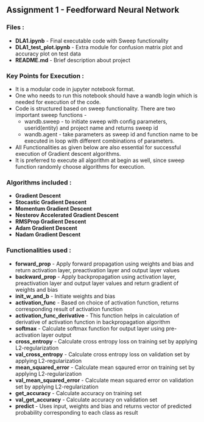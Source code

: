 ## Assignment 1 - Feedforward Neural Network

### Files :
* **DLA1.ipynb** - Final executable code with Sweep functionality
* **DLA1_test_plot.ipynb** - Extra module for confusion matrix plot and accuracy plot on test data
* **README.md** - Brief description about project

### Key Points for Execution :
* It is a modular code in jupyter notebook format.
* One who needs to run this notebook should have a wandb login which is needed for execution of the code.
* Code is structured based on sweep functionality. There are two important sweep functions -
  * wandb.sweep - to initiate sweep with config parameters, userid(entity) and project name and returns sweep id
  * wandb.agent - take parameters as sweep id and function name to be executed in loop with different combinations of parameters.
* All Functionalities as given below are also essential for successful execution of Gradient descent algorithms.
* It is preferred to execute all algorithm at begin as well, since sweep function randomly choose algorithms for execution.

### Algorithms included :
* **Gradient Descent**
* **Stocastic Gradient Descent**
* **Momentum Gradient Descent**
* **Nesterov Accelerated Gradient Descent**
* **RMSProp Gradient Descent**
* **Adam Gradient Descent**
* **Nadam Gradient Descent**

### Functionalities used :
* **forward_prop** - Apply forward propagation using weights and bias and return activation layer, preactivation layer and output layer values
* **backward_prop** - Apply backpropagation using activation layer, preactivation layer and output layer values and return gradient of weights and bias
* **init_w_and_b** - Initiate weights and bias
* **activation_func** - Based on choice of activation function, returns corresponding result of activation function
* **activation_func_derivative** - This function helps in calculation of derivative of activation function in backpropagation algorithm
* **softmax** - Calculate softmax function for output layer using pre-activation layer output
* **cross_entropy** - Calculate cross entropy loss on training set by applying L2-regularization
* **val_cross_entropy** - Calculate cross entropy loss on validation set by applying L2-regularization
* **mean_squared_error** - Calculate mean sqaured error on training set by applying L2-regularization
* **val_mean_squared_error** - Calculate mean squared error on validation set by applying L2-regularization
* **get_accuracy** - Calculate accuracy on training set
* **val_get_accuracy** - Calculate accuracy on validation set
* **predict** - Uses input, weights and bias and returns vector of predicted probability corresponding to each class as result
